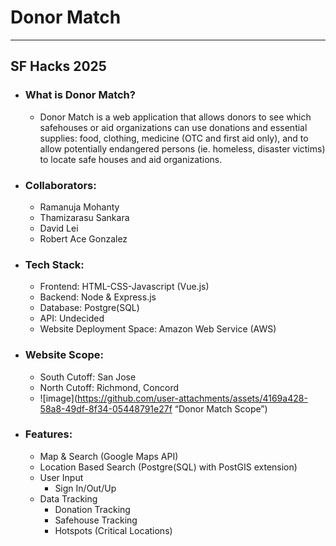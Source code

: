 # Donor Match
---
## SF Hacks 2025
- ### What is Donor Match?
  - Donor Match is a web application that allows donors to see which safehouses or aid organizations can use donations and essential supplies: food, clothing, medicine (OTC and first aid only), and to allow potentially endangered persons (ie. homeless, disaster victims) to locate safe houses and aid organizations.
- ### Collaborators:
  - Ramanuja Mohanty
  - Thamizarasu Sankara
  - David Lei
  - Robert Ace Gonzalez
- ### Tech Stack:
  - Frontend: HTML-CSS-Javascript (Vue.js)
  - Backend: Node & Express.js
  - Database: Postgre(SQL)
  - API: Undecided
  - Website Deployment Space: Amazon Web Service (AWS)
- ### Website Scope:
  - South Cutoff: San Jose
  - North Cutoff: Richmond, Concord
  - ![image](https://github.com/user-attachments/assets/4169a428-58a8-49df-8f34-05448791e27f “Donor Match Scope”)
- ### Features:
  - Map & Search (Google Maps API)
  - Location Based Search (Postgre(SQL) with PostGIS extension)
  - User Input
    - Sign In/Out/Up
  - Data Tracking
    - Donation Tracking
    - Safehouse Tracking
    - Hotspots (Critical Locations)
